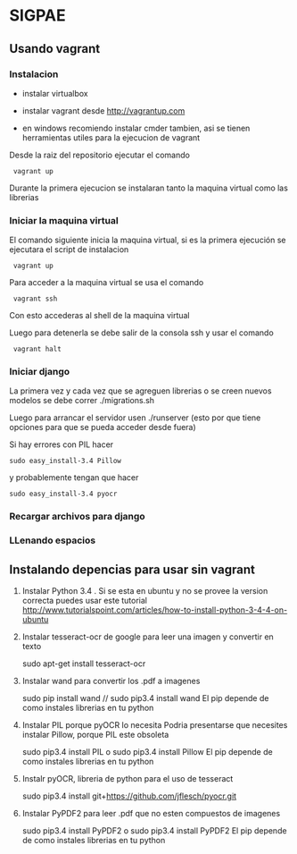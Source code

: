 # SIGPAE

## Usando vagrant

### Instalacion

+ instalar virtualbox

+ instalar vagrant desde http://vagrantup.com
+ en windows recomiendo instalar cmder tambien, asi se tienen herramientas utiles para la ejecucion de vagrant

Desde la raiz del repositorio ejecutar el comando

`  vagrant up `

Durante la primera ejecucion se instalaran tanto la maquina virtual como las librerias


### Iniciar la maquina virtual

El comando siguiente inicia la maquina virtual, si es la primera ejecución se ejecutara el script de instalacion

` vagrant up`

Para acceder a la maquina virtual se usa el comando

` vagrant ssh`

Con esto accederas al shell de la maquina virtual

Luego para detenerla se debe salir de la consola ssh y usar el comando

` vagrant halt`


### Iniciar django

La primera vez y cada vez que se agreguen librerias o se creen nuevos modelos se debe correr ./migrations.sh

Luego para arrancar el servidor usen ./runserver (esto por que tiene opciones para que se pueda acceder desde fuera)

Si hay errores con PIL hacer

```sudo easy_install-3.4 Pillow```

y probablemente tengan que hacer

```sudo easy_install-3.4 pyocr```

### Recargar archivos para django

### LLenando espacios

## Instalando depencias para usar sin vagrant

1. Instalar Python 3.4 . Si se esta en ubuntu y no se provee la version correcta puedes usar este tutorial
  http://www.tutorialspoint.com/articles/how-to-install-python-3-4-4-on-ubuntu

2. Instalar tesseract-ocr de google para leer una imagen y convertir en texto

	sudo apt-get install tesseract-ocr

3. Instalar wand para convertir los .pdf a imagenes

	sudo pip install wand // sudo pip3.4 install wand
	El pip depende de como instales librerias en tu python

4. Instalar PIL porque pyOCR lo necesita
Podria presentarse que necesites instalar Pillow, porque PIL este obsoleta

	sudo pip3.4 install PIL o sudo pip3.4 install Pillow
	El pip depende de como instales librerias en tu python

5. Instalr pyOCR, libreria de python para el uso de tesseract

	sudo pip3.4 install git+https://github.com/jflesch/pyocr.git

6. Instalar PyPDF2 para leer .pdf que no esten compuestos de imagenes

	sudo pip3.4 install PyPDF2 o sudo pip3.4 install PyPDF2
	El pip depende de como instales librerias en tu python
